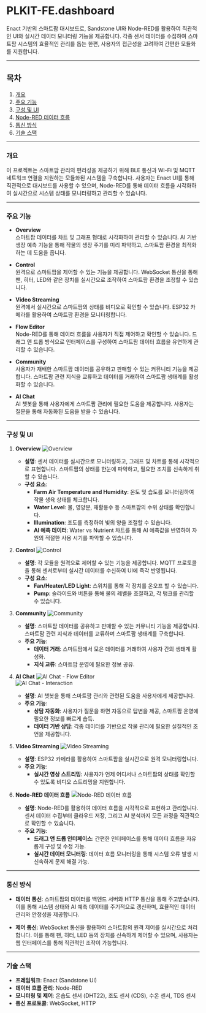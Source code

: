 # PLKIT-FE.dashboard

Enact 기반의 스마트팜 대시보드로, Sandstone UI와 Node-RED를 활용하여 직관적인 UI와 실시간 데이터 모니터링 기능을 제공합니다. 각종 센서 데이터를 수집하여 스마트팜 시스템의 효율적인 관리를 돕는 한편, 사용자의 접근성을 고려하여 간편한 모듈화를 지원합니다.

---

## 목차
1. [개요](#개요)
2. [주요 기능](#주요-기능)
3. [구성 및 UI](#구성-및-ui)
4. [Node-RED 데이터 흐름](#node-red-데이터-흐름)
5. [통신 방식](#통신-방식)
6. [기술 스택](#기술-스택)

---

### 개요

이 프로젝트는 스마트팜 관리의 편리성을 제공하기 위해 BLE 통신과 Wi-Fi 및 MQTT 네트워크 연결을 지원하는 모듈화된 시스템을 구축합니다. 사용자는 Enact UI를 통해 직관적으로 대시보드를 사용할 수 있으며, Node-RED를 통해 데이터 흐름을 시각화하여 실시간으로 시스템 상태를 모니터링하고 관리할 수 있습니다.

---

### 주요 기능

- **Overview**  
  스마트팜 데이터를 차트 및 그래프 형태로 시각화하여 관리할 수 있습니다. AI 기반 생장 예측 기능을 통해 작물의 생장 주기를 미리 파악하고, 스마트팜 환경을 최적화하는 데 도움을 줍니다.

- **Control**  
  원격으로 스마트팜을 제어할 수 있는 기능을 제공합니다. WebSocket 통신을 통해 팬, 히터, LED와 같은 장치를 실시간으로 조작하여 스마트팜 환경을 조정할 수 있습니다.

- **Video Streaming**  
  원격에서 실시간으로 스마트팜의 상태를 비디오로 확인할 수 있습니다. ESP32 카메라를 활용하여 스마트팜 환경을 모니터링합니다.

- **Flow Editor**  
  Node-RED를 통해 데이터 흐름을 사용자가 직접 제어하고 확인할 수 있습니다. 드래그 앤 드롭 방식으로 인터페이스를 구성하여 스마트팜 데이터 흐름을 유연하게 관리할 수 있습니다.

- **Community**  
  사용자가 재배한 스마트팜 데이터를 공유하고 판매할 수 있는 커뮤니티 기능을 제공합니다. 스마트팜 관련 지식을 교류하고 데이터를 거래하여 스마트팜 생태계를 활성화할 수 있습니다.

- **AI Chat**  
  AI 챗봇을 통해 사용자에게 스마트팜 관리에 필요한 도움을 제공합니다. 사용자는 질문을 통해 자동화된 도움을 받을 수 있습니다.

---

### 구성 및 UI

1. **Overview**
    ![Overview](https://github.com/user-attachments/assets/e496240b-60d2-43cd-959c-f6504b866978)  
   - **설명**: 센서 데이터를 실시간으로 모니터링하고, 그래프 및 차트를 통해 시각적으로 표현합니다. 스마트팜의 상태를 한눈에 파악하고, 필요한 조치를 신속하게 취할 수 있습니다.
   - **구성 요소**:
     - **Farm Air Temperature and Humidity**: 온도 및 습도를 모니터링하여 작물 생육 상태를 체크합니다.
     - **Water Level**: 물, 영양분, 재활용수 등 스마트팜의 수위 상태를 확인합니다.
     - **Illumination**: 조도를 측정하여 빛의 양을 조절할 수 있습니다.
     - **AI 예측 데이터**: Water vs Nutrient 차트를 통해 AI 예측값을 반영하여 자원의 적절한 사용 시기를 파악할 수 있습니다.

2. **Control**
    ![Control](https://github.com/user-attachments/assets/db0d3829-4663-4cd8-8b6a-99b6ea4de6e4)  
   - **설명**: 각 모듈을 원격으로 제어할 수 있는 기능을 제공합니다. MQTT 프로토콜을 통해 센서로부터 실시간 데이터를 수신하여 UI에 즉각 반영됩니다.
   - **구성 요소**:
     - **Fan/Heater/LED Light**: 스위치를 통해 각 장치를 온오프 할 수 있습니다.
     - **Pump**: 슬라이드와 버튼을 통해 물의 레벨을 조절하고, 각 탱크를 관리할 수 있습니다.

3. **Community**
    ![Community](https://github.com/user-attachments/assets/60de29d2-521d-4840-840f-c2d7490176c6)  
   - **설명**: 스마트팜 데이터를 공유하고 판매할 수 있는 커뮤니티 기능을 제공합니다. 스마트팜 관련 지식과 데이터를 교류하며 스마트팜 생태계를 구축합니다.
   - **주요 기능**:
     - **데이터 거래**: 스마트팜에서 모은 데이터를 거래하여 사용자 간의 생태계 활성화.
     - **지식 교류**: 스마트팜 운영에 필요한 정보 공유.

4. **AI Chat**
    ![AI Chat - Flow Editor](https://github.com/user-attachments/assets/425feb75-8934-4456-bbc9-5369288af9fe)  
    ![AI Chat - Interaction](https://github.com/user-attachments/assets/626dd464-740a-42c6-8ddc-7c12836ed95d)  
   - **설명**: AI 챗봇을 통해 스마트팜 관리와 관련된 도움을 사용자에게 제공합니다.
   - **주요 기능**:
     - **상담 자동화**: 사용자가 질문을 하면 자동으로 답변을 제공, 스마트팜 운영에 필요한 정보를 빠르게 습득.
     - **데이터 기반 상담**: 각종 데이터를 기반으로 작물 관리에 필요한 실질적인 조언을 제공합니다.

5. **Video Streaming**
    ![Video Streaming](https://github.com/user-attachments/assets/eef9af7e-bb2d-4b16-af2c-4d74a25b1b75)  
   - **설명**: ESP32 카메라를 활용하여 스마트팜을 실시간으로 원격 모니터링합니다.
   - **주요 기능**:
     - **실시간 영상 스트리밍**: 사용자가 언제 어디서나 스마트팜의 상태를 확인할 수 있도록 비디오 스트리밍을 지원합니다.
  
6. **Node-RED 데이터 흐름**
    ![Node-RED 데이터 흐름](https://github.com/user-attachments/assets/1b7b692e-a25c-4e57-99a2-5f65099e648d)  
   - **설명**: Node-RED를 활용하여 데이터 흐름을 시각적으로 표현하고 관리합니다. 센서 데이터 수집부터 클라우드 저장, 그리고 AI 분석까지 모든 과정을 직관적으로 확인할 수 있습니다.
   - **주요 기능**:
     - **드래그 앤 드롭 인터페이스**: 간편한 인터페이스를 통해 데이터 흐름을 자유롭게 구성 및 수정 가능.
     - **실시간 데이터 모니터링**: 데이터 흐름 모니터링을 통해 시스템 오류 발생 시 신속하게 문제 해결 가능.

---

### 통신 방식

- **데이터 통신**: 스마트팜의 데이터를 백엔드 서버와 HTTP 통신을 통해 주고받습니다. 이를 통해 시스템 상태와 AI 예측 데이터를 주기적으로 갱신하며, 효율적인 데이터 관리와 안정성을 제공합니다.

- **제어 통신**: WebSocket 통신을 활용하여 스마트팜의 원격 제어를 실시간으로 처리합니다. 이를 통해 팬, 히터, LED 등의 장치를 신속하게 제어할 수 있으며, 사용자는 웹 인터페이스를 통해 직관적인 조작이 가능합니다.

---

### 기술 스택

- **프레임워크**: Enact (Sandstone UI)
- **데이터 흐름 관리**: Node-RED
- **모니터링 및 제어**: 온습도 센서 (DHT22), 조도 센서 (CDS), 수온 센서, TDS 센서
- **통신 프로토콜**: WebSocket, HTTP

